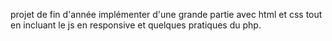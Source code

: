 projet de fin d'année implémenter d'une grande partie avec html et css tout en incluant le js en responsive et quelques pratiques du php. 


